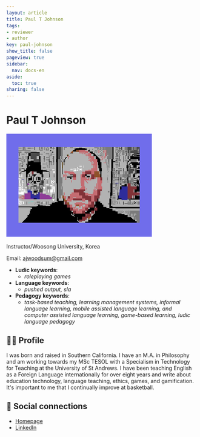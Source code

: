```yaml
---
layout: article
title: Paul T Johnson
tags:
- reviewer
- author
key: paul-johnson
show_title: false
pageview: true
sidebar:
  nav: docs-en
aside:
  toc: true
sharing: false
---
```


# Paul T Johnson

<div class="card">
  <div class="card__image">
    <img class="image" src="/assets/images/paul-johnson.png"/>
    <div class="overlay overlay--bottom">
      <p>Instructor/Woosong University, Korea</p>
    </div>
  </div>
</div>

Email: [ajwoodsum@gmail.com](mailto:ajwoodsum@gmail.com)

- **Ludic keywords**: 
  - *roleplaying games*
- **Language keywords**: 
  - *pushed output, sla*
- **Pedagogy keywords**: 
  - *task-based teaching, learning management systems, informal language learning, mobile assisted language learning, and computer assisted language learning, game-based learning, ludic language pedagogy*
<!--more-->

## 👨‍🏫 Profile

I was born and raised in Southern California. I have an M.A. in Philosophy and am working towards my MSc TESOL with a Specialism in Technology for Teaching at the University of St Andrews. I have been teaching English as a Foreign Language internationally for over eight years and write about education technology, language teaching, ethics, games, and gamification. It's important to me that I continually improve at basketball. 


## 💬 Social connections

- [Homepage](https://aninterativeprocess.wordpress.com/)
- [LinkedIn](https://www.linkedin.com/in/paul-johnson-88a601195/)